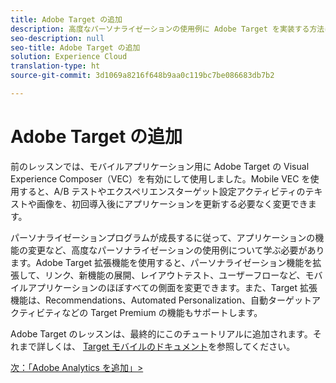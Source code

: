 ```yaml
---
title: Adobe Target の追加
description: 高度なパーソナライゼーションの使用例に Adobe Target を実装する方法について説明します。このレッスンは、「モバイル Android アプリケーションでの Experience Cloud の実装」チュートリアルの一部です。
seo-description: null
seo-title: Adobe Target の追加
solution: Experience Cloud
translation-type: ht
source-git-commit: 3d1069a8216f648b9aa0c119bc7be086683db7b2

---
```



# Adobe Target の追加

前のレッスンでは、モバイルアプリケーション用に Adobe Target の Visual Experience Composer（VEC）を有効にして使用しました。Mobile VEC を使用すると、A/B テストやエクスペリエンスターゲット設定アクティビティのテキストや画像を、初回導入後にアプリケーションを更新する必要なく変更できます。

パーソナライゼーションプログラムが成長するに従って、アプリケーションの機能の変更など、高度なパーソナライゼーションの使用例について学ぶ必要があります。Adobe Target 拡張機能を使用すると、パーソナライゼーション機能を拡張して、リンク、新機能の展開、レイアウトテスト、ユーザーフローなど、モバイルアプリケーションのほぼすべての側面を変更できます。また、Target 拡張機能は、Recommendations、Automated Personalization、自動ターゲットアクティビティなどの Target Premium の機能もサポートします。

Adobe Target のレッスンは、最終的にこのチュートリアルに追加されます。それまで詳しくは、 [Target モバイルのドキュメント](https://aep-sdks.gitbook.io/docs/using-mobile-extensions/adobe-target)を参照してください。

[次：「Adobe Analytics を追加」&gt;](analytics.md)